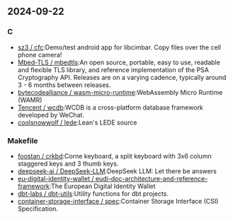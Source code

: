 ## 2024-09-22

### C

* [sz3 / cfc](https://github.com/sz3/cfc):Demo/test android app for libcimbar. Copy files over the cell phone camera!
* [Mbed-TLS / mbedtls](https://github.com/Mbed-TLS/mbedtls):An open source, portable, easy to use, readable and flexible TLS library, and reference implementation of the PSA Cryptography API. Releases are on a varying cadence, typically around 3 - 6 months between releases.
* [bytecodealliance / wasm-micro-runtime](https://github.com/bytecodealliance/wasm-micro-runtime):WebAssembly Micro Runtime (WAMR)
* [Tencent / wcdb](https://github.com/Tencent/wcdb):WCDB is a cross-platform database framework developed by WeChat.
* [coolsnowwolf / lede](https://github.com/coolsnowwolf/lede):Lean's LEDE source

### Makefile

* [foostan / crkbd](https://github.com/foostan/crkbd):Corne keyboard, a split keyboard with 3x6 column staggered keys and 3 thumb keys.
* [deepseek-ai / DeepSeek-LLM](https://github.com/deepseek-ai/DeepSeek-LLM):DeepSeek LLM: Let there be answers
* [eu-digital-identity-wallet / eudi-doc-architecture-and-reference-framework](https://github.com/eu-digital-identity-wallet/eudi-doc-architecture-and-reference-framework):The European Digital Identity Wallet
* [dbt-labs / dbt-utils](https://github.com/dbt-labs/dbt-utils):Utility functions for dbt projects.
* [container-storage-interface / spec](https://github.com/container-storage-interface/spec):Container Storage Interface (CSI) Specification.
